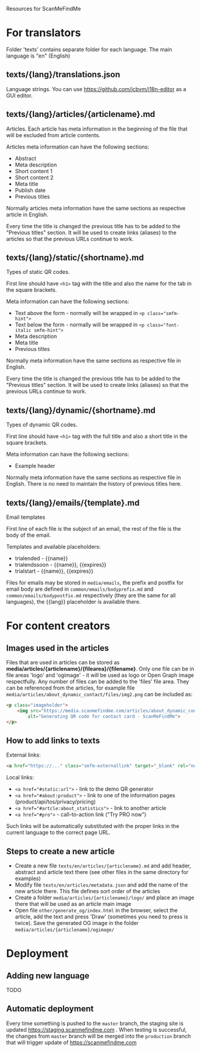 Resources for ScanMeFindMe

# For translators

Folder 'texts' contains separate folder for each language. The main language is "en" (English)

## texts/{lang}/translations.json

Language strings. You can use https://github.com/jcbvm/i18n-editor as a GUI editor.

## texts/{lang}/articles/{articlename}.md

Articles. Each article has meta information in the beginning of the file that will be excluded from article contents.

Articles meta information can have the following sections:
- Abstract
- Meta description
- Short content 1
- Short content 2
- Meta title
- Publish date
- Previous titles

Normally articles meta information have the same sections as respective article in English.

Every time the title is changed the previous title has to be added to the "Previous titles"
section. It will be used to create links (aliases) to the articles so that the previous
URLs continue to work.

## texts/{lang}/static/{shortname}.md

Types of static QR codes.

First line should have `<h1>` tag with the title and also the name for the tab in the square brackets.

Meta information can have the following sections:
- Text above the form - normally will be wrapped in `<p class="smfm-hint">`
- Text below the form - normally will be wrapped in `<p class="font-italic smfm-hint">`
- Meta description
- Meta title
- Previous titles

Normally meta information have the same sections as respective file in English.

Every time the title is changed the previous title has to be added to the "Previous titles"
section. It will be used to create links (aliases) so that the previous
URLs continue to work.

## texts/{lang}/dynamic/{shortname}.md

Types of dynamic QR codes.

First line should have `<h1>` tag with the full title and also a short title in the square brackets.

Meta information can have the following sections:
- Example header

Normally meta information have the same sections as respective file in English. There is no need to
maintain the history of previous titles here.

## texts/{lang}/emails/{template}.md

Email templates

First line of each file is the subject of an email, the rest of the file is the body of the email.

Templates and available placeholders:
- trialended - {{name}}
- trialendssoon - {{name}}, {{expires}}
- trialstart - {{name}}, {{expires}}

Files for emails may be stored in `media/emails`, the prefix and postfix for email body are defined in
`common/emails/bodyprefix.md` and `common/emails/bodypostfix.md` respectively (they are the same for
all languages), the {{lang}} placeholder is available there.

# For content creators

## Images used in the articles

Files that are used in articles can be stored as **media/articles/{articlename}/{filearea}/{filename}**. Only one file can be in file areas 'logo' and 'ogimage' -
it will be used as logo or Open Graph image respectfully. Any number of files can be added
to the 'files' file area. They can be referenced from the articles, for example
file `media/articles/about_dynamic_contact/files/img2.png` can be included as:

```markdown
<p class="imageholder">
    <img src="https://media.scanmefindme.com/articles/about_dynamic_contact/files/img2.png"
        alt="Generating QR code for contact card - ScanMeFindMe">
</p>
```

## How to add links to texts

External links:

```markdown
<a href="https://..." class="smfm-externallink" target="_blank" rel="nofollow">text</a>
```

Local links:
- `<a href="#static:url">` - link to the demo QR generator
- `<a href="#about:product">` - link to one of the information pages (product/api/tos/privacy/pricing)
- `<a href="#artcle:about_statistics">` - link to another article
- `<a href="#pro">` - call-to-action link ("Try PRO now")

Such links will be automatically substituted with the proper links in the current language to the
correct page URL.

## Steps to create a new article

* Create a new file `texts/en/articles/{articlename}.md` and add header, abstract and article text
  there (see other files in the same directory for examples)
* Modify file `texts/en/articles/metadata.json` and add the name of the new article there. This file
  defines sort order of the articles
* Create a folder `media/articles/{articlename}/logo/` and place an image there
  that will be used as an article main image
* Open file `other/generate_og/index.html` in the browser, select the article, add the text and press 'Draw'
  (sometimes you need to press is twice). Save the generated OG image in the
  folder `media/articles/{articlename}/ogimage/`

# Deployment

## Adding new language

TODO

## Automatic deployment

Every time something is pushed to the `master` branch, the staging site is updated
https://staging.scanmefindme.com . When testing is successful, the changes from `master`
branch will be merged into the `production` branch that will trigger update of
https://scanmefindme.com
